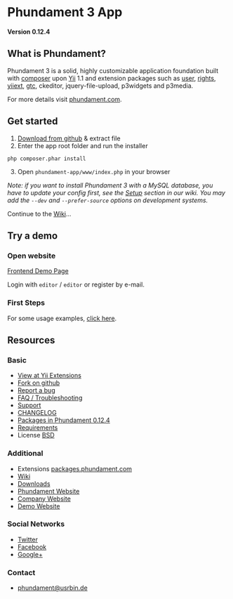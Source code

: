 Phundament 3 App
================

**Version 0.12.4**


What is Phundament?
-------------------

Phundament 3 is a solid, highly customizable application foundation built with [composer](http://getcomposer.org) 
upon [Yii](http://yiiframework.com) 1.1 and extension packages such as [user](http://www.yiiframework.com/extension/yii-user/), [rights](http://www.yiiframework.com/extension/rights/), [yiiext](http://code.google.com/p/yiiext/), [gtc](https://github.com/schmunk42/gii-template-collection), ckeditor, jquery-file-upload, p3widgets and p3media.

For more details visit [phundament.com](http://phundament.com).


Get started
-----------

1. [Download from github](https://github.com/phundament/app/tags) & extract file
2. Enter the app root folder and run the installer
```
php composer.phar install
```
3. Open `phundament-app/www/index.php` in your browser

*Note: if you want to install Phundament 3 with a MySQL database, you have to update your config first, see the [Setup](https://github.com/phundament/app/wiki/Setup) section in our wiki.*
*You may add the `--dev` and `--prefer-source` options on development systems.*

Continue to the [Wiki](https://github.com/phundament/app/wiki)...


Try a demo
----------

### Open website

[Frontend Demo Page](http://demo.phundament.com/3.0-dev)

Login with `editor` / `editor` or register by e-mail.

### First Steps

For some usage examples, [click here](https://github.com/phundament/app/wiki/Content-Management).



Resources
---------

### Basic
 *  [View at Yii Extensions](http://www.yiiframework.com/extension/phundament/)
 *  [Fork on github](https://github.com/phundament/app)
 *  [Report a bug](https://github.com/phundament/app/issues)
 *  [FAQ / Troubleshooting](https://github.com/schmunk42/phundament/wiki/FAQ)
 *  [Support](https://github.com/schmunk42/phundament/wiki/Support)
 *  [CHANGELOG](https://github.com/phundament/app/blob/0.12.4/CHANGELOG.md)
 *  [Packages in Phundament 0.12.4](https://github.com/phundament/app/blob/0.12.4/composer.lock)
 *  [Requirements](https://github.com/phundament/app/wiki/Requirements)
 *  License [BSD](https://github.com/phundament/app/blob/0.12.4/LICENSE)

### Additional
 *  Extensions [packages.phundament.com](http://packages.phundament.com)
 *  [Wiki](https://github.com/schmunk42/phundament/wiki/)
 *  [Downloads](https://github.com/phundament/app/tags)
 *  [Phundament Website](http://phundament.com)
 *  [Company Website](http://herzogkommunikation.de)
 *  [Demo Website](http://demo.phundament.com/3.0-dev/)
 
### Social Networks
 *  [Twitter](http://twitter.com/#!/phundament)
 *  [Facebook](http://www.facebook.com/phundament)
 *  [Google+](https://plus.google.com/114873431066202526630)

### Contact
 *  phundament@usrbin.de

